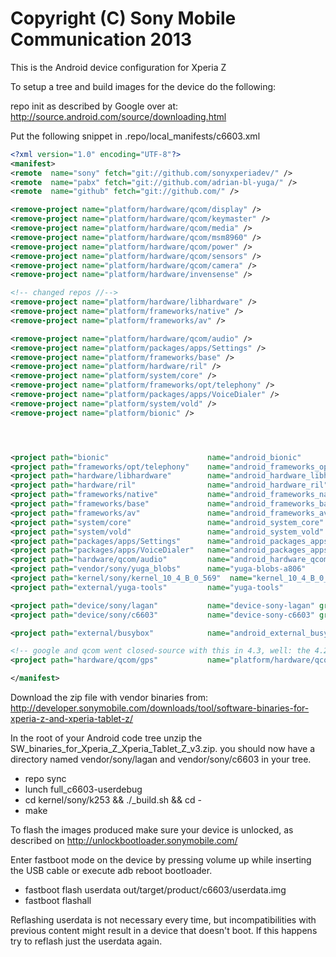 Copyright (C) Sony Mobile Communication 2013
============================================

This is the Android device configuration for Xperia Z

To setup a tree and build images for the device do the following:

repo init as described by Google over at:
http://source.android.com/source/downloading.html

Put the following snippet in .repo/local_manifests/c6603.xml

```xml
<?xml version="1.0" encoding="UTF-8"?>
<manifest>
<remote  name="sony" fetch="git://github.com/sonyxperiadev/" />
<remote  name="pabx" fetch="git://github.com/adrian-bl-yuga/" />
<remote  name="github" fetch="git://github.com/" />

<remove-project name="platform/hardware/qcom/display" />
<remove-project name="platform/hardware/qcom/keymaster" />
<remove-project name="platform/hardware/qcom/media" />
<remove-project name="platform/hardware/qcom/msm8960" />
<remove-project name="platform/hardware/qcom/power" />
<remove-project name="platform/hardware/qcom/sensors" />
<remove-project name="platform/hardware/qcom/camera" />
<remove-project name="platform/hardware/invensense" />

<!-- changed repos //-->
<remove-project name="platform/hardware/libhardware" />
<remove-project name="platform/frameworks/native" />
<remove-project name="platform/frameworks/av" />

<remove-project name="platform/hardware/qcom/audio" />
<remove-project name="platform/packages/apps/Settings" />
<remove-project name="platform/frameworks/base" />
<remove-project name="platform/hardware/ril" />
<remove-project name="platform/system/core" />
<remove-project name="platform/frameworks/opt/telephony" />
<remove-project name="platform/packages/apps/VoiceDialer" />
<remove-project name="platform/system/vold" />
<remove-project name="platform/bionic" />




<project path="bionic"                      name="android_bionic"                   remote="pabx" revision="kk44" /> 
<project path="frameworks/opt/telephony"    name="android_frameworks_opt_telephony" remote="pabx" revision="kk44" />
<project path="hardware/libhardware"        name="android_hardware_libhardware"   remote="pabx" revision="kk44" />
<project path="hardware/ril"                name="android_hardware_ril"           remote="pabx" revision="kk44" />
<project path="frameworks/native"           name="android_frameworks_native"      remote="pabx" revision="kk44" />
<project path="frameworks/base"             name="android_frameworks_base"        remote="pabx" revision="kk44" />
<project path="frameworks/av"               name="android_frameworks_av"          remote="pabx" revision="kk44" />
<project path="system/core"                 name="android_system_core"            remote="pabx" revision="kk44" />
<project path="system/vold"                 name="android_system_vold"            remote="pabx" revision="kk44" />
<project path="packages/apps/Settings"      name="android_packages_apps_Settings" remote="pabx" revision="kk44" />
<project path="packages/apps/VoiceDialer"   name="android_packages_apps_VoiceDialer" remote="pabx" revision="kk44" />
<project path="hardware/qcom/audio"         name="android_hardware_qcom_audio"    remote="pabx" revision="kk44" />
<project path="vendor/sony/yuga_blobs"      name="yuga-blobs-a806"                remote="pabx" revision="kk44_10_5_A_0_227" />
<project path="kernel/sony/kernel_10_4_B_0_569"  name="kernel_10_4_B_0_569"       remote="pabx" revision="caf_3_4_lts" />
<project path="external/yuga-tools"         name="yuga-tools"                     remote="pabx" revision="kk44" />

<project path="device/sony/lagan"           name="device-sony-lagan" groups="device" remote="pabx" revision="kk44" />
<project path="device/sony/c6603"           name="device-sony-c6603" groups="device" remote="pabx" revision="kk44" />

<project path="external/busybox"            name="android_external_busybox"       remote="pabx"  revision="kk44" />

<!-- google and qcom went closed-source with this in 4.3, well: the 4.2 release is good enough for us //-->
<project path="hardware/qcom/gps"           name="platform/hardware/qcom/gps" revision="refs/tags/android-4.2.2_r1.2" />

</manifest>
```

Download the zip file with vendor binaries from:
http://developer.sonymobile.com/downloads/tool/software-binaries-for-xperia-z-and-xperia-tablet-z/

In the root of your Android code tree unzip the SW_binaries_for_Xperia_Z_Xperia_Tablet_Z_v3.zip.
you should now have a directory named vendor/sony/lagan and vendor/sony/c6603 in your tree.

* repo sync
* lunch full_c6603-userdebug
* cd kernel/sony/k253 && ./_build.sh && cd -
* make

To flash the images produced make sure your device is unlocked, as described on
http://unlockbootloader.sonymobile.com/

Enter fastboot mode on the device by pressing volume up while inserting the USB
cable or execute adb reboot bootloader.

* fastboot flash userdata out/target/product/c6603/userdata.img
* fastboot flashall

Reflashing userdata is not necessary every time, but incompatibilities with
previous content might result in a device that doesn't boot. If this happens
try to reflash just the userdata again.
